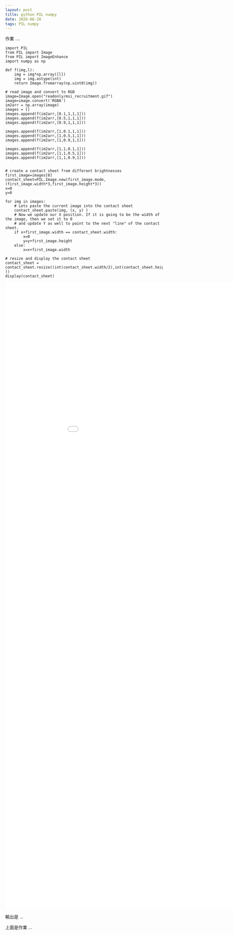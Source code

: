 ```yaml
---
layout: post
title: python PIL numpy 
date: 2020-06-28
tags: PIL numpy 
---
```


作業 ....
```
import PIL
from PIL import Image
from PIL import ImageEnhance
import numpy as np

def f(img,l):
    img = img*np.array([l])
    img = img.astype(int)
    return Image.fromarray(np.uint8(img))

# read image and convert to RGB
image=Image.open("readonly/msi_recruitment.gif")
image=image.convert('RGBA')
im2arr = np.array(image)
images = []
images.append(f(im2arr,[0.1,1,1,1]))
images.append(f(im2arr,[0.5,1,1,1]))
images.append(f(im2arr,[0.9,1,1,1]))

images.append(f(im2arr,[1,0.1,1,1]))
images.append(f(im2arr,[1,0.5,1,1]))
images.append(f(im2arr,[1,0.9,1,1]))

images.append(f(im2arr,[1,1,0.1,1]))
images.append(f(im2arr,[1,1,0.5,1]))
images.append(f(im2arr,[1,1,0.9,1]))


# create a contact sheet from different brightnesses
first_image=images[0]
contact_sheet=PIL.Image.new(first_image.mode, (first_image.width*3,first_image.height*3))
x=0
y=0

for img in images:
    # Lets paste the current image into the contact sheet
    contact_sheet.paste(img, (x, y) )
    # Now we update our X position. If it is going to be the width of the image, then we set it to 0
    # and update Y as well to point to the next "line" of the contact sheet.
    if x+first_image.width == contact_sheet.width:
        x=0
        y=y+first_image.height
    else:
        x=x+first_image.width

# resize and display the contact sheet
contact_sheet = contact_sheet.resize((int(contact_sheet.width/2),int(contact_sheet.height/2) ))
display(contact_sheet)
```
 <iframe src="./images/pil_assignment_1.html" width="1000px" height="2000px" frameborder="0" scrolling="no"></iframe>

輸出是 ...

<object data="/images/pil_assignment_1.pdf" type="application/pdf" width="100%" height="700px"> 
</object>

上面是作業  ...
